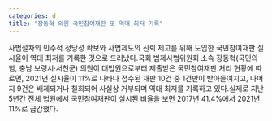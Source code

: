```yaml
---
categories: d
title: "장동혁 의원 국민참여재판 또 역대 최저 기록"
---
```

사법절차의 민주적 정당성 확보와 사법제도의 신뢰 제고를 위해 도입한 국민참여재판 실시율이 역대 최저를 기록한 것으로 드러났다.국회 법제사법위원회 소속 장동혁(국민의힘, 충남 보령시·서천군) 의원이 대법원으로부터 제출받은 국민참여재판 처리 현황에 따르면, 2021년 실시율이 11%로 나타나 접수된 재판 10건 중 1건만이 받아들여지고, 나머지 9건은 배제되거나 철회되어 사실상 거부되며 역대 최저를 기록하고 있다.실제로 지난 5년간 전체 법원에서 국민참여재판이 실시된 비율을 보면 2017년 41.4%에서 2021년 11%로 급감했다.